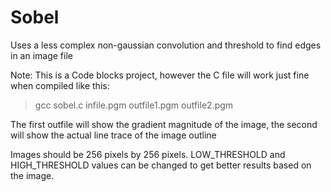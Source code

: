 # Sobel
Uses a less complex non-gaussian convolution and threshold to find edges in an image file

Note: This is a Code blocks project, however the C file will work just fine when compiled like this:

> gcc sobel.c infile.pgm outfile1.pgm outfile2.pgm

The first outfile will show the gradient magnitude of the image, the second will show the actual line trace of the image outline

Images should be 256 pixels by 256 pixels. LOW_THRESHOLD and HIGH_THRESHOLD values can be changed to get better results based on the image.
